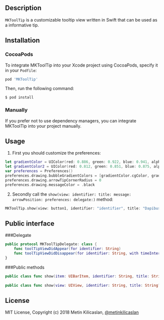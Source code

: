Description
--------------

```MKToolTip``` is a customizable tooltip view written in Swift that can be used as a informative tip.

Installation
--------------

### CocoaPods

To integrate MKToolTip into your Xcode project using CocoaPods, specify it in your `Podfile`:

```ruby
pod 'MKToolTip'
```

Then, run the following command:

```bash
$ pod install
```

### Manually

If you prefer not to use dependency managers, you can integrate MKToolTip into your project manually.

Usage
--------------

1) First you should customize the preferences:

```swift
let gradientColor = UIColor(red: 0.886, green: 0.922, blue: 0.941, alpha: 1.000)
let gradientColor2 = UIColor(red: 0.812, green: 0.851, blue: 0.875, alpha: 1.000)
var preferences = Preferences()
preferences.drawing.bubbleGradientColors = [gradientColor.cgColor, gradientColor2.cgColor]
preferences.drawing.arrowTipCornerRadius = 0
preferences.drawing.messageColor = .black
```

2) Secondly call the ``show(view: identifier: title: message: arrowPosition: preferences: delegate:)`` method:

```swift
MKToolTip.show(view: button1, identifier: "identifier", title: "Dapibus", message: "Aenean eu leo quam. Pellentesque ornare sem lacinia quam venenatis vestibulum.", arrowPosition: .top)
```

Public interface
--------------

###Delegate

```swift
public protocol MKToolTipDelegate: class {
    func toolTipViewDidAppear(for identifier: String)
    func toolTipViewDidDisappear(for identifier: String, with timeInterval: TimeInterval)
}
```

###Public methods

```swift
public class func show(item: UIBarItem, identifier: String, title: String? = nil, message: String, arrowPosition: ArrowPosition, preferences: Preferences = Preferences(), delegate: MKToolTipDelegate? = nil)
    
public class func show(view: UIView, identifier: String, title: String? = nil, message: String, arrowPosition: ArrowPosition, preferences: Preferences = Preferences(), delegate: MKToolTipDelegate? = nil)
```


License
--------------

MIT License, Copyright (c) 2018 Metin Kilicaslan, [@metinkilicaslan](https://twitter.com/metinkilicaslan)
